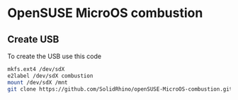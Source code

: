 # OpenSUSE MicroOS combustion

## Create USB

To create the USB use this code

```bash
mkfs.ext4 /dev/sdX
e2label /dev/sdX combustion
mount /dev/sdX /mnt
git clone https://github.com/SolidRhino/openSUSE-MicroOS-combustion.git /mnt/combustion/
```
